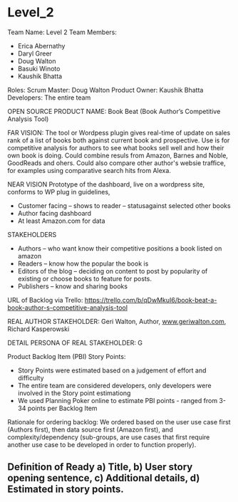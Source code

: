 # Level_2

Team Name: Level 2
Team Members: 
* Erica Abernathy
* Daryl Greer
* Doug Walton
* Basuki Winoto
* Kaushik Bhatta

Roles:
Scrum Master: Doug Walton
Product Owner: Kaushik Bhatta
Developers: The entire team

OPEN SOURCE PRODUCT NAME: Book Beat (Book Author’s Competitive Analysis Tool)

FAR VISION:
The tool or Wordpess plugin gives real-time of update on sales rank of a list of books both against current book and prospective. Use is for competitive analysis for authors to see what books sell well and how their own book is doing. Could combine resuls from Amazon, Barnes and Noble, GoodReads and ohers. Could also compare other author's websie traffice, for examples using comparative search hits from Alexa.

NEAR VISION 
Prototype of the dashboard, live on a wordpress site, conforms to WP plug in guidelines, 
-	Customer facing – shows to reader – statusagainst selected other books
-	Author facing dashboard
-	At least Amazon.com for data

STAKEHOLDERS
* Authors – who want know their competitive positions a book listed on amazon
* Readers – know how the popular the book is
* Editors of the blog – deciding on content to post by popularity of existing or choose books to feature for posts.
* Publishers – know and sharing books 
	
URL of Backlog via Trello: https://trello.com/b/qDwMkuI6/book-beat-a-book-author-s-competitive-analysis-tool

REAL AUTHOR STAKEHOLDER: Geri Walton, Author, www.geriwalton.com, Richard Kasperowski

DETAIL PERSONA OF REAL STAKEHOLDER:
G

Product Backlog Item (PBI) Story Points:
- Story Points were estimated based on a judgement of effort and difficulty
- The entire team are considered developers, only developers were involved in the Story point estimationg
- We used Planning Poker online to estimate PBI points - ranged from 3-34 points per Backlog Item

Rationale for ordering backlog:
We ordered based on the user use case first (Authors first), then data source first (Amazon first), and complexity/dependency (sub-groups, are use cases that first require another use case to be developed in order to function properly).

Definition of Ready 
a) Title, 
b) User story opening sentence, 
c) Additional details, 
d) Estimated in story points. 
- 






